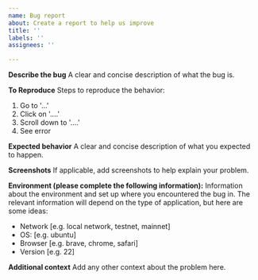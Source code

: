 ```yaml
---
name: Bug report
about: Create a report to help us improve
title: ''
labels: ''
assignees: ''

---
```


**Describe the bug**
A clear and concise description of what the bug is.

**To Reproduce**
Steps to reproduce the behavior:
1. Go to '...'
2. Click on '....'
3. Scroll down to '....'
4. See error

**Expected behavior**
A clear and concise description of what you expected to happen.

**Screenshots**
If applicable, add screenshots to help explain your problem.

**Environment (please complete the following information):**
Information about the environment and set up where you encountered the bug in. The relevant information will depend on the type of application, but here are some ideas:
 - Network [e.g. local network, testnet, mainnet]
 - OS: [e.g. ubuntu]
 - Browser [e.g. brave, chrome, safari]
 - Version [e.g. 22]

**Additional context**
Add any other context about the problem here.
